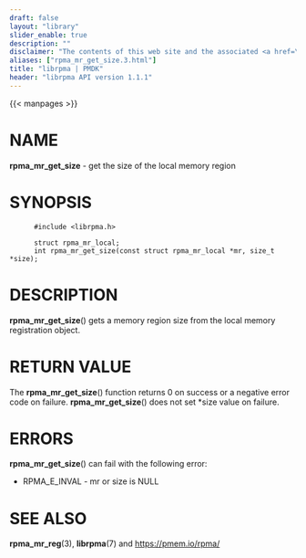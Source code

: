 ```yaml
---
draft: false
layout: "library"
slider_enable: true
description: ""
disclaimer: "The contents of this web site and the associated <a href=\"https://github.com/pmem\">GitHub repositories</a> are BSD-licensed open source."
aliases: ["rpma_mr_get_size.3.html"]
title: "librpma | PMDK"
header: "librpma API version 1.1.1"
---
```

{{< manpages >}}

[comment]: <> (SPDX-License-Identifier: BSD-3-Clause)
[comment]: <> (Copyright 2020-2023, Intel Corporation)

# NAME

**rpma_mr_get_size** - get the size of the local memory region

# SYNOPSIS

          #include <librpma.h>

          struct rpma_mr_local;
          int rpma_mr_get_size(const struct rpma_mr_local *mr, size_t *size);

# DESCRIPTION

**rpma_mr_get_size**() gets a memory region size from the local memory
registration object.

# RETURN VALUE

The **rpma_mr_get_size**() function returns 0 on success or a negative
error code on failure. **rpma_mr_get_size**() does not set \*size value
on failure.

# ERRORS

**rpma_mr_get_size**() can fail with the following error:

-   RPMA_E\_INVAL - mr or size is NULL

# SEE ALSO

**rpma_mr_reg**(3), **librpma**(7) and https://pmem.io/rpma/
